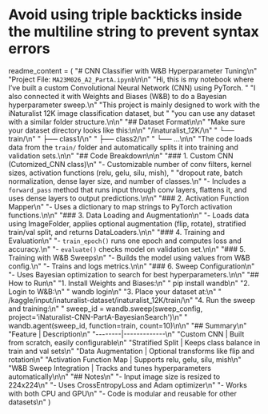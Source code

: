 # Avoid using triple backticks inside the multiline string to prevent syntax errors

readme_content = (
    "# CNN Classifier with W&B Hyperparameter Tuning\n"
    "Project File: `MA23M026_A2_PartA.ipynb`\n\n"
    "Hi, this is my notebook where I’ve built a custom Convolutional Neural Network (CNN) using PyTorch. "
    "I also connected it with Weights and Biases (W&B) to do a Bayesian hyperparameter sweep.\n"
    "This project is mainly designed to work with the iNaturalist 12K image classification dataset, but "
    "you can use any dataset with a similar folder structure.\n\n"
    "## Dataset Format\n\n"
    "Make sure your dataset directory looks like this:\n\n"
    "/inaturalist_12K/\n"
    "  └── train/\n"
    "      ├── class1/\n"
    "      ├── class2/\n"
    "      └── ...\n\n"
    "The code loads data from the `train/` folder and automatically splits it into training and validation sets.\n\n"
    "## Code Breakdown\n\n"
    "### 1. Custom CNN (Cutomized_CNN class)\n"
    "- Customizable number of conv filters, kernel sizes, activation functions (relu, gelu, silu, mish), "
    "dropout rate, batch normalization, dense layer size, and number of classes.\n"
    "- Includes a `forward_pass` method that runs input through conv layers, flattens it, and uses dense layers to output predictions.\n\n"
    "### 2. Activation Function Mapper\n"
    "- Uses a dictionary to map strings to PyTorch activation functions.\n\n"
    "### 3. Data Loading and Augmentation\n"
    "- Loads data using ImageFolder, applies optional augmentation (flip, rotate), stratified train/val split, and returns DataLoaders.\n\n"
    "### 4. Training and Evaluation\n"
    "- `train_epoch()` runs one epoch and computes loss and accuracy.\n"
    "- `evaluate()` checks model on validation set.\n\n"
    "### 5. Training with W&B Sweeps\n"
    "- Builds the model using values from W&B config.\n"
    "- Trains and logs metrics.\n\n"
    "### 6. Sweep Configuration\n"
    "- Uses Bayesian optimization to search for best hyperparameters.\n\n"
    "## How to Run\n"
    "1. Install Weights and Biases:\n"
    "   pip install wandb\n"
    "2. Login to W&B:\n"
    "   wandb login\n"
    "3. Place your dataset at:\n"
    "   /kaggle/input/inaturalist-dataset/inaturalist_12K/train/\n"
    "4. Run the sweep and training:\n"
    "   sweep_id = wandb.sweep(sweep_config, project='iNaturalist-CNN-PartA-BayesianSearch')\n"
    "   wandb.agent(sweep_id, function=train, count=10)\n\n"
    "## Summary\n"
    "Feature | Description\n"
    "--------|-------------\n"
    "Custom CNN | Built from scratch, easily configurable\n"
    "Stratified Split | Keeps class balance in train and val sets\n"
    "Data Augmentation | Optional transforms like flip and rotation\n"
    "Activation Function Map | Supports relu, gelu, silu, mish\n"
    "W&B Sweep Integration | Tracks and tunes hyperparameters automatically\n\n"
    "## Notes\n"
    "- Input image size is resized to 224x224\n"
    "- Uses CrossEntropyLoss and Adam optimizer\n"
    "- Works with both CPU and GPU\n"
    "- Code is modular and reusable for other datasets\n"
)

